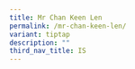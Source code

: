 ```yaml
---
title: Mr Chan Keen Len
permalink: /mr-chan-keen-len/
variant: tiptap
description: ""
third_nav_title: IS
---
```

